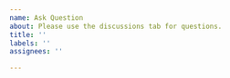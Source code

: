 ```yaml
---
name: Ask Question
about: Please use the discussions tab for questions.
title: ''
labels: ''
assignees: ''

---
```


<!--
Please use the discussions tab for feature or improvements request
-->
